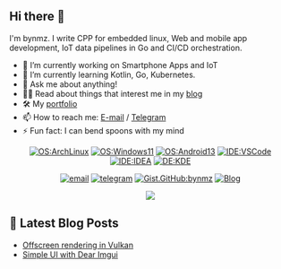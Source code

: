 ## Hi there 👋

<!--
**bynmz/bynmz** is a ✨ _special_ ✨ repository because its `README.md` (this file) appears on your GitHub profile.

Here are some ideas to get you started:

- 🔭 I’m currently working on ...
- 🌱 I’m currently learning ...
- 👯 I’m looking to collaborate on ...
- 🤔 I’m looking for help with ...
- 💬 Ask me about ...
- 📫 How to reach me: ...
- 😄 Pronouns: ...
- ⚡ Fun fact: ...
-->

I'm bynmz. I write CPP for embedded linux, Web and mobile app development, IoT data pipelines in Go and CI/CD orchestration.

- 🔭 I’m currently working on Smartphone Apps and IoT
- 🌱 I’m currently learning Kotlin, Go, Kubernetes.
- 💬 Ask me about anything!
- 👨‍💻 Read about things that interest me in my [blog]
- 🛠️ My [portfolio]
- 📫 How to reach me: [E-mail](mailto:bynmwz@gmail.com) / [Telegram](https://t.me/bynmz)
- ⚡ Fun fact: I can bend spoons with my mind

<div align="center">

  [![OS:ArchLinux](https://img.shields.io/badge/OS-ArchLinux-blue?style=flat-square&logo=arch-linux)](https://archlinux.org)
  [![OS:Windows11](https://img.shields.io/badge/OS-Windows11-blue?style=flat-square&logo=microsoft)](https://www.microsoft.com)
  [![OS:Android13](https://img.shields.io/badge/OS-Android14-green?style=flat-square&logo=android)](https://www.android.com/)
  [![IDE:VSCode](https://img.shields.io/badge/IDE-VSCode-blue?style=flat-square&logo=visualstudiocode)](https://code.visualstudio.com/)
  [![IDE:IDEA](https://img.shields.io/badge/IDE-IDEA-magenta?style=flat-square&logo=IntellijIDEA)](https://www.jetbrains.com/idea/)
  [![DE:KDE](https://img.shields.io/badge/DE-KDE-blue?style=flat-square&logo=KDE)](https://kde.org)

  [![email](https://img.shields.io/badge/Email-bynmwz@gmail.com-red?style=flat-square&logo=gmail)](mailto:bynmwz@gmail.com)
  [![telegram](https://img.shields.io/badge/Telegram-bynmz-blue?style=flat-square&logo=telegram)](https://t.me/bynmz)
  [![Gist.GitHub:bynmz](https://img.shields.io/badge/Gist-bynmz-red?style=flat-square&logo=GitHub)](https://gist.github.com/bynmz)
  [![Blog](https://img.shields.io/badge/Blog-blue)](https://bynmz.github.io/)
</div>

<div align="center">
  <a href="https://github.com/vn7n24fzkq/github-profile-summary-cards">
    <img src="https://github-profile-summary-cards.vercel.app/api/cards/repos-per-language?username=bynmz&theme=github" />
  </a>
</div>


## 📝 Latest Blog Posts

<!-- BLOG-POST-LIST:START -->
- [Offscreen rendering in Vulkan](https://bynmz.github.io/2024/03/28/offscreen-rendering-in-vulkan/)
- [Simple UI with Dear Imgui](https://bynmz.github.io/2024/02/05/simple-ui-with-dear-imgui/)
<!-- BLOG-POST-LIST:END -->

[portfolio]: https://bynmz.github.io/images/Ben_Young_Mwanzia_portfolio.pdf
[blog]: https://bynmz.github.io/
